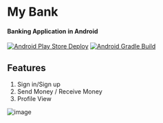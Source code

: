 # My Bank
#### Banking Application in Android
[![Android Play Store Deploy](https://github.com/sbmvirdi/My-Bank/actions/workflows/build_and_deploy.yml/badge.svg?branch=master&event=push)](https://github.com/sbmvirdi/My-Bank/actions/workflows/build_and_deploy.yml)
[![Android Gradle Build](https://github.com/sbmvirdi/My-Bank/actions/workflows/build_gradle.yml/badge.svg?branch=main)](https://github.com/sbmvirdi/My-Bank/actions/workflows/build_gradle.yml)
## Features
1. Sign in/Sign up
2. Send Money / Receive Money
3. Profile View

![image](https://drive.google.com/uc?export=view&id=1BqZzZa2sowZ1nSUJCq06oscvrd6HiL2G)

